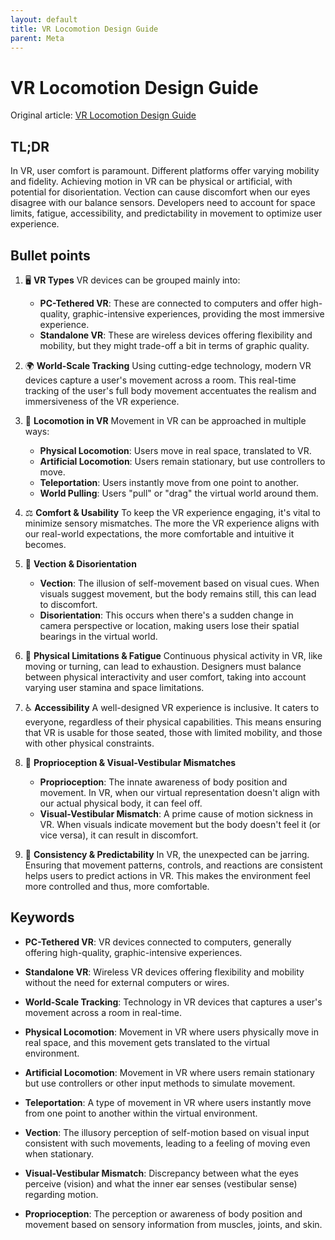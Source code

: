 ```yaml
---
layout: default
title: VR Locomotion Design Guide
parent: Meta
---
```


# VR Locomotion Design Guide
Original article: [VR Locomotion Design Guide](https://developer.oculus.com/resources/bp-locomotion/)

## TL;DR
In VR, user comfort is paramount. Different platforms offer varying mobility and fidelity. Achieving motion in VR can be physical or artificial, with potential for disorientation. Vection can cause discomfort when our eyes disagree with our balance sensors. Developers need to account for space limits, fatigue, accessibility, and predictability in movement to optimize user experience.

## Bullet points
1. 🖥 **VR Types**
VR devices can be grouped mainly into:
   - **PC-Tethered VR**: These are connected to computers and offer high-quality, graphic-intensive experiences, providing the most immersive experience.
   - **Standalone VR**: These are wireless devices offering flexibility and mobility, but they might trade-off a bit in terms of graphic quality.

1. 🌍 **World-Scale Tracking**
Using cutting-edge technology, modern VR devices capture a user's movement across a room. This real-time tracking of the user's full body movement accentuates the realism and immersiveness of the VR experience.

1. 🔄 **Locomotion in VR**
Movement in VR can be approached in multiple ways:
   - **Physical Locomotion**: Users move in real space, translated to VR.
   - **Artificial Locomotion**: Users remain stationary, but use controllers to move.
   - **Teleportation**: Users instantly move from one point to another.
   - **World Pulling**: Users "pull" or "drag" the virtual world around them.

1. ⚖ **Comfort & Usability**
To keep the VR experience engaging, it's vital to minimize sensory mismatches. The more the VR experience aligns with our real-world expectations, the more comfortable and intuitive it becomes.

1. 🧠 **Vection & Disorientation**
   - **Vection**: The illusion of self-movement based on visual cues. When visuals suggest movement, but the body remains still, this can lead to discomfort.
   - **Disorientation**: This occurs when there's a sudden change in camera perspective or location, making users lose their spatial bearings in the virtual world.

2. 🚶 **Physical Limitations & Fatigue**
Continuous physical activity in VR, like moving or turning, can lead to exhaustion. Designers must balance between physical interactivity and user comfort, taking into account varying user stamina and space limitations.

1. ♿ **Accessibility**
A well-designed VR experience is inclusive. It caters to everyone, regardless of their physical capabilities. This means ensuring that VR is usable for those seated, those with limited mobility, and those with other physical constraints.

1. 🧘 **Proprioception & Visual-Vestibular Mismatches**
   - **Proprioception**: The innate awareness of body position and movement. In VR, when our virtual representation doesn't align with our actual physical body, it can feel off.
   - **Visual-Vestibular Mismatch**: A prime cause of motion sickness in VR. When visuals indicate movement but the body doesn't feel it (or vice versa), it can result in discomfort.

2. 📖 **Consistency & Predictability**
In VR, the unexpected can be jarring. Ensuring that movement patterns, controls, and reactions are consistent helps users to predict actions in VR. This makes the environment feel more controlled and thus, more comfortable.

## Keywords
- **PC-Tethered VR**: VR devices connected to computers, generally offering high-quality, graphic-intensive experiences.

- **Standalone VR**: Wireless VR devices offering flexibility and mobility without the need for external computers or wires.

- **World-Scale Tracking**: Technology in VR devices that captures a user's movement across a room in real-time.

- **Physical Locomotion**: Movement in VR where users physically move in real space, and this movement gets translated to the virtual environment.

- **Artificial Locomotion**: Movement in VR where users remain stationary but use controllers or other input methods to simulate movement.

- **Teleportation**: A type of movement in VR where users instantly move from one point to another within the virtual environment.

- **Vection**: The illusory perception of self-motion based on visual input consistent with such movements, leading to a feeling of moving even when stationary.

- **Visual-Vestibular Mismatch**: Discrepancy between what the eyes perceive (vision) and what the inner ear senses (vestibular sense) regarding motion.

- **Proprioception**: The perception or awareness of body position and movement based on sensory information from muscles, joints, and skin.
